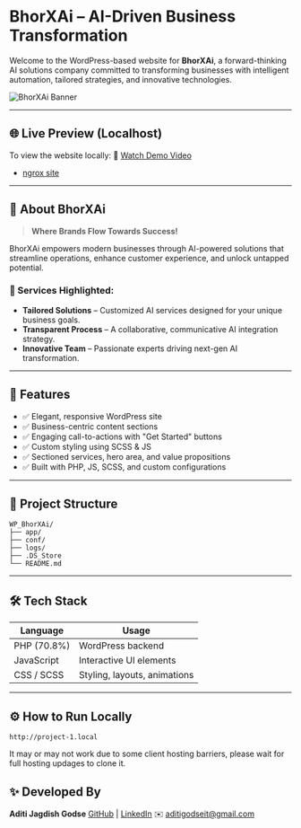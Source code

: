 # BhorXAi – AI-Driven Business Transformation

Welcome to the WordPress-based website for **BhorXAi**, a forward-thinking AI solutions company committed to transforming businesses with intelligent automation, tailored strategies, and innovative technologies.

![BhorXAi Banner](<img width="1470" height="956" alt="Screenshot 2025-07-19 at 1 13 16 PM" src="https://github.com/user-attachments/assets/94990717-1270-4e99-90fa-8f9a9713d3e8" />
) <!-- Optional: Insert screenshot image -->

---

## 🌐 Live Preview (Localhost)

To view the website locally: 🎥 [Watch Demo Video](https://drive.google.com/file/d/1vTSQKKBzOZKuo0DLpe8_XE9aHvZy31np/view?usp=sharing)
- [ngrox site](https://fad5e7687740.ngrok-free.app)

---

## 🧠 About BhorXAi

> **Where Brands Flow Towards Success!**

BhorXAi empowers modern businesses through AI-powered solutions that streamline operations, enhance customer experience, and unlock untapped potential.

### 🔹 Services Highlighted:

* **Tailored Solutions** – Customized AI services designed for your unique business goals.
* **Transparent Process** – A collaborative, communicative AI integration strategy.
* **Innovative Team** – Passionate experts driving next-gen AI transformation.

---

## 🚀 Features

* ✅ Elegant, responsive WordPress site
* ✅ Business-centric content sections
* ✅ Engaging call-to-actions with "Get Started" buttons
* ✅ Custom styling using SCSS & JS
* ✅ Sectioned services, hero area, and value propositions
* ✅ Built with PHP, JS, SCSS, and custom configurations

---

## 📂 Project Structure

```
WP_BhorXAi/
├── app/       
├── conf/
├── logs/       
├── .DS_Store   
└── README.md  
```

---

## 🛠 Tech Stack

| Language    | Usage                        |
| ----------- | ---------------------------- |
| PHP (70.8%) | WordPress backend            |
| JavaScript  | Interactive UI elements      |
| CSS / SCSS  | Styling, layouts, animations |

---

## ⚙️ How to Run Locally

   ```
   http://project-1.local
   ```
It may or may not work due to some client hosting barriers, please wait for full hosting updages to clone it.

## ✨ Developed By

**Aditi Jagdish Godse**
[GitHub](https://github.com/aditigodse10) | [LinkedIn](https://linkedin.com/in/aditi-godse30)
✉️ [aditigodseit@gmail.com](mailto:aditigodseit@gmail.com)
